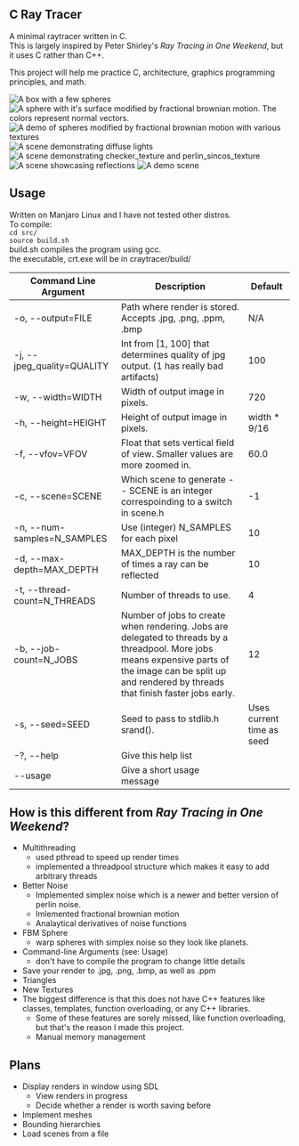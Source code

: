 C Ray Tracer
--
A minimal raytracer written in C.  
This is largely inspired by Peter Shirley's _Ray Tracing in One Weekend_, but it uses C rather than C++.  

This project will help me practice C, architecture, graphics programming principles, and math.  


![A box with a few spheres](./examples/box.jpg)
![A sphere with it's surface modified by fractional brownian motion. The colors represent normal vectors.](./examples/fbm_planet.jpg)
![A demo of spheres modified by fractional brownian motion with various textures](./examples/fbm_test.jpg)
![A scene demonstrating diffuse lights](./examples/lights.jpg)
![A scene demonstrating checker_texture and perlin_sincos_texture](./examples/textures.jpg)
![A scene showcasing reflections](./examples/reflection.jpg)
![A demo scene](./examples/ex.jpg)

Usage
---
Written on Manjaro Linux and I have not tested other distros.  
To compile:  
`cd src/`  
`source build.sh`  
build.sh compiles the program using gcc.  
the executable, crt.exe will be in craytracer/build/  

| Command Line Argument | Description | Default |
--- | --- | ---
| -o, --output=FILE            | Path where render is stored. Accepts .jpg, .png, .ppm, .bmp | N/A |
| -j, --jpeg_quality=QUALITY   | Int from [1, 100] that determines quality of jpg output. (1 has really bad artifacts) | 100 |
| -w, --width=WIDTH            | Width of output image in pixels. | 720 |
| -h, --height=HEIGHT          | Height of output image in pixels. | width * 9/16  |
| -f, --vfov=VFOV              | Float that sets vertical field of view. Smaller values are more zoomed in. | 60.0 |
| -c, --scene=SCENE            | Which scene to generate -- SCENE is an integer correspoinding to a switch in scene.h | -1 |
| -n, --num-samples=N_SAMPLES  | Use (integer) N_SAMPLES for each pixel | 10 |
| -d, --max-depth=MAX_DEPTH    | MAX_DEPTH is the number of times a ray can be reflected | 10 |
| -t, --thread-count=N_THREADS | Number of threads to use. | 4 |
| -b, --job-count=N_JOBS | Number of jobs to create when rendering. Jobs are delegated to threads by a threadpool. More jobs means expensive parts of the image can be split up and rendered by threads that finish faster jobs early. | 12 |
| -s, --seed=SEED              | Seed to pass to stdlib.h srand(). | Uses current time as seed |
| -?, --help                   | Give this help list |
| --usage                      | Give a short usage message |

How is this different from _Ray Tracing in One Weekend_?
---
- Multithreading
  - used pthread to speed up render times
  - implemented a threadpool structure which makes it easy to add arbitrary threads
- Better Noise
  - Implemented simplex noise which is a newer and better version of perlin noise.
  - Imlemented fractional brownian motion
  - Analaytical derivatives of noise functions
- FBM Sphere
  - warp spheres with simplex noise so they look like planets.
- Command-line Arguments (see: Usage)
  - don't have to compile the program to change little details  
- Save your render to .jpg, .png, .bmp, as well as .ppm  
- Triangles
- New Textures
- The biggest difference is that this does not have C++ features like classes, templates, function overloading, or any C++ libraries.  
  - Some of these features are sorely missed, like function overloading, but that's the reason I made this project.  
  - Manual memory management

Plans
---
- Display renders in window using SDL
  - View renders in progress
  - Decide whether a render is worth saving before
- Implement meshes
- Bounding hierarchies
- Load scenes from a file
